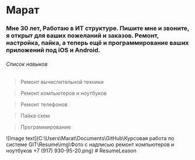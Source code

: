 #  Марат

### Мне 30 лет, Работаю в ИТ структуре. Пишите мне и звоните, я открыт для ваших пожеланий и заказов. Ремонт, настройка, пайка, а теперь ещё и программирование ваших приложений под iOS и Android.

###### Список навыков
>Ремонт вычислительной техники

>Ремонт компьютеров и ноутбуков

>Ремонт телефонов

>Пайка схем

>Программирование




![Image text](C:\Users\Marat\Documents\GitHub\Курсовая работа по системе GIT\Resume\img\Фото с надписью ремонт компьютеров и ноутбуков +7 (917) 930-95-20.png) # ResumeLeason
